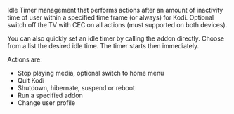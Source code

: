 Idle Timer management that performs actions after an amount of inactivity time of user within a specified time frame (or always) for Kodi. Optional switch off the TV with CEC on all actions (must supported on both devices).

You can also quickly set an idle timer by calling the addon directly. Choose from a list the desired idle time. The timer starts then immediately.

Actions are:
* Stop playing media, optional switch to home menu
* Quit Kodi
* Shutdown, hibernate, suspend or reboot
* Run a specified addon
* Change user profile
